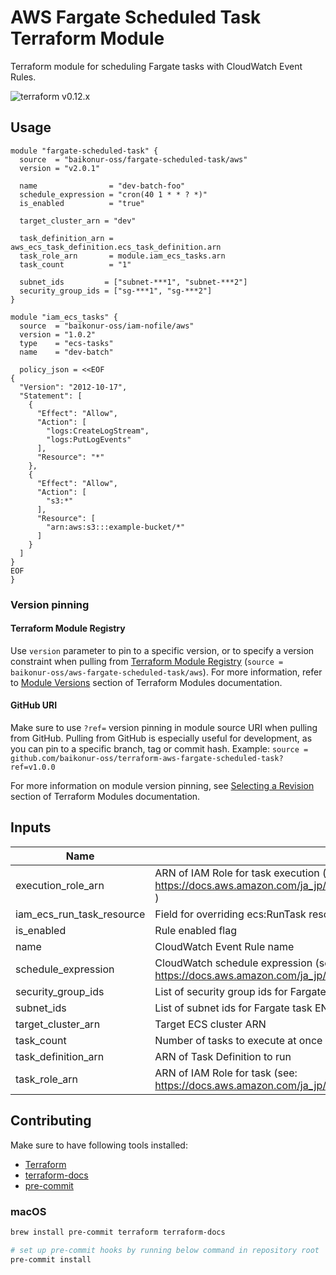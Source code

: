 # AWS Fargate Scheduled Task Terraform Module

Terraform module for scheduling Fargate tasks with CloudWatch Event Rules.

![terraform v0.12.x](https://img.shields.io/badge/terraform-v0.12.x-brightgreen.svg)

## Usage

```HCL
module "fargate-scheduled-task" {
  source  = "baikonur-oss/fargate-scheduled-task/aws"
  version = "v2.0.1"

  name                = "dev-batch-foo"
  schedule_expression = "cron(40 1 * * ? *)"
  is_enabled          = "true"

  target_cluster_arn = "dev"

  task_definition_arn = aws_ecs_task_definition.ecs_task_definition.arn
  task_role_arn       = module.iam_ecs_tasks.arn
  task_count          = "1"

  subnet_ids         = ["subnet-***1", "subnet-***2"]
  security_group_ids = ["sg-***1", "sg-***2"]
}

module "iam_ecs_tasks" {
  source  = "baikonur-oss/iam-nofile/aws"
  version = "1.0.2"
  type    = "ecs-tasks"
  name    = "dev-batch"

  policy_json = <<EOF
{
  "Version": "2012-10-17",
  "Statement": [
    {
      "Effect": "Allow",
      "Action": [
        "logs:CreateLogStream",
        "logs:PutLogEvents"
      ],
      "Resource": "*"
    },
    {
      "Effect": "Allow",
      "Action": [
        "s3:*"
      ],
      "Resource": [
        "arn:aws:s3:::example-bucket/*"
      ]
    }
  ]
}
EOF
}
```

### Version pinning
#### Terraform Module Registry
Use `version` parameter to pin to a specific version, or to specify a version constraint when pulling from [Terraform Module Registry](https://registry.terraform.io) (`source = baikonur-oss/aws-fargate-scheduled-task/aws`).
For more information, refer to [Module Versions](https://www.terraform.io/docs/configuration/modules.html#module-versions) section of Terraform Modules documentation.

#### GitHub URI
Make sure to use `?ref=` version pinning in module source URI when pulling from GitHub.
Pulling from GitHub is especially useful for development, as you can pin to a specific branch, tag or commit hash.
Example: `source = github.com/baikonur-oss/terraform-aws-fargate-scheduled-task?ref=v1.0.0`

For more information on module version pinning, see [Selecting a Revision](https://www.terraform.io/docs/modules/sources.html#selecting-a-revision) section of Terraform Modules documentation.


<!-- Documentation below is generated by pre-commit, do not overwrite manually -->
<!-- BEGINNING OF PRE-COMMIT-TERRAFORM DOCS HOOK -->
## Inputs

| Name | Description | Type | Default | Required |
|------|-------------|:----:|:-----:|:-----:|
| execution\_role\_arn | ARN of IAM Role for task execution (see: https://docs.aws.amazon.com/ja_jp/AmazonECS/latest/developerguide/task_execution_IAM_role.html ) | string | n/a | yes |
| iam\_ecs\_run\_task\_resource | Field for overriding ecs:RunTask resource identifier in Events IAM role (defaults to task_definition_arn) | string | `""` | no |
| is\_enabled | Rule enabled flag | string | `"true"` | no |
| name | CloudWatch Event Rule name | string | n/a | yes |
| schedule\_expression | CloudWatch schedule expression (see: https://docs.aws.amazon.com/ja_jp/AmazonCloudWatch/latest/events/ScheduledEvents.html ) | string | n/a | yes |
| security\_group\_ids | List of security group ids for Fargate task ENI | list(string) | n/a | yes |
| subnet\_ids | List of subnet ids for Fargate task ENI | list(string) | n/a | yes |
| target\_cluster\_arn | Target ECS cluster ARN | string | n/a | yes |
| task\_count | Number of tasks to execute at once | string | `"1"` | no |
| task\_definition\_arn | ARN of Task Definition to run | string | n/a | yes |
| task\_role\_arn | ARN of IAM Role for task (see: https://docs.aws.amazon.com/ja_jp/AmazonECS/latest/developerguide/task-iam-roles.html ) | string | n/a | yes |

<!-- END OF PRE-COMMIT-TERRAFORM DOCS HOOK -->

## Contributing

Make sure to have following tools installed:
- [Terraform](https://www.terraform.io/)
- [terraform-docs](https://github.com/segmentio/terraform-docs)
- [pre-commit](https://pre-commit.com/)

### macOS
```bash
brew install pre-commit terraform terraform-docs

# set up pre-commit hooks by running below command in repository root
pre-commit install
```

